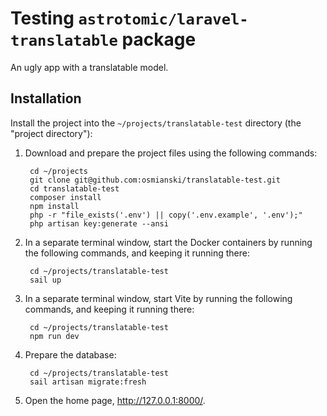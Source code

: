 # Testing `astrotomic/laravel-translatable` package

An ugly app with a translatable model.

## Installation

Install the project into the `~/projects/translatable-test` directory (the "project directory"):

1. Download and prepare the project files using the following commands:

        cd ~/projects
        git clone git@github.com:osmianski/translatable-test.git
        cd translatable-test
        composer install
        npm install
        php -r "file_exists('.env') || copy('.env.example', '.env');"
        php artisan key:generate --ansi

2. In a separate terminal window, start the Docker containers by running the following commands, and keeping it running there:

        cd ~/projects/translatable-test
        sail up

3. In a separate terminal window, start Vite by running the following commands, and keeping it running there:

        cd ~/projects/translatable-test
        npm run dev

4. Prepare the database:

        cd ~/projects/translatable-test
        sail artisan migrate:fresh

5. Open the home page, <http://127.0.0.1:8000/>.
